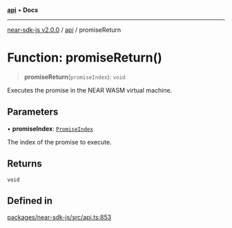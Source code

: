 [**api**](../README.md) • **Docs**

***

[near-sdk-js v2.0.0](../../packages.md) / [api](../README.md) / promiseReturn

# Function: promiseReturn()

> **promiseReturn**(`promiseIndex`): `void`

Executes the promise in the NEAR WASM virtual machine.

## Parameters

• **promiseIndex**: [`PromiseIndex`](../../utils/type-aliases/PromiseIndex.md)

The index of the promise to execute.

## Returns

`void`

## Defined in

[packages/near-sdk-js/src/api.ts:853](https://github.com/dim-daskalov/near-sdk-js/blob/dbda01c3a7ae0812d5ceec519e35b9f3a01fe616/packages/near-sdk-js/src/api.ts#L853)
